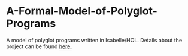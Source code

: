 # A-Formal-Model-of-Polyglot-Programs
A model of polyglot programs written in Isabelle/HOL. Details about the project can be found [here.](https://github.com/sselgrad23/A-Formal-Model-of-Polyglot-Programs/blob/1b3be58b34c5400fc2ebe7c75c84c8d6e475dc90/ECM3428_Report.pdf)
